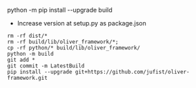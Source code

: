 python -m pip install --upgrade build

- Increase version at setup.py as package.json

```
rm -rf dist/*
rm -rf build/lib/oliver_framework/*;
cp -rf python/* build/lib/oliver_framework/
python -m build
git add *
git commit -m LatestBuild
pip install --upgrade git+https://github.com/jufist/oliver-framework.git
```
